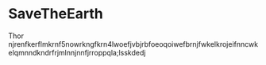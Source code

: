 # SaveTheEarth
Thor
njrenfkerflmkrnf5nowrkngfkrn4lwoefjvbjrbfoeoqoiwefbrnjfwkelkrojeifnncwkelqmnndkndrfrjmlnnjnnfjrroppqla;lsskdedj